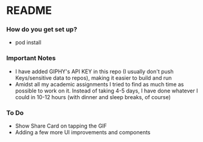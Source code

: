 # README #

### How do you get set up? ###

* pod install

### Important Notes ###

* I have added GIPHY's API KEY in this repo (I usually don't push Keys/sensitive data to repos), making it easier to build and run
* Amidst all my academic assignments I tried to find as much time as possible to work on it. Instead of taking 4-5 days, I have done whatever I could in 10-12 hours (with dinner and sleep breaks, of course)

### To Do ###
* Show Share Card on tapping the GIF
* Adding a few more UI improvements and components
